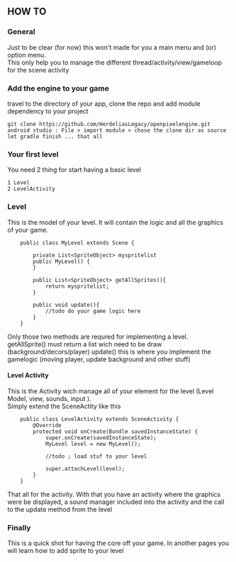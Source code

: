 ## HOW TO

### General
Just to be clear (for now) this won't made for you a main menu and (or) option menu.   
This only help you to manage the different thread/activity/view/gameloop for the scene activity

### Add the engine to your game

travel to the directory of your app, clone the repo and add module dependency to your project

    git clone https://github.com/HerdeliasLegacy/openpixelengine.git
    android studio : File > import module > chose the clone dir as source
    let gradle finish ... that all

### Your first level

You need 2 thing for start having a basic level

    1 Level
    2 LevelActivity

### Level

This is the model of your level. It will contain the logic and all the graphics of your game.   


```
    public class MyLevel extends Scene {
        
        private List<SpriteObject> myspritelist
        public MyLevel() {
        }
        
        public List<SpriteObject> getAllSprites(){
            return myspritelist;
        }
        
        public void update(){
            //todo do your game logic here
        }
    }
```

Only those two methods are requred for implementing a level.   
getAllSprite() must return a list wich need to be draw (background/decors/player)
update() this is where you implement the gamelogic (moving player, update background and other stuff)


#### Level Activity

This is the Activity wich manage all of your element for the level (Level Model, view, sounds, input ).    
Simply extend the SceneActity like this


```
    public class LevelActivity extends SceneActivity {    
        @Override
        protected void onCreate(Bundle savedInstanceState) {
            super.onCreate(savedInstanceState);
            MyLevel level = new MyLevel();
            
            //todo ; load stuf to your level
            
            super.attachLevel(level);
        }
    }
```

That all for the activity. With that you have an activity where the graphics were be displayed, 
a sound manager included into the activity and the call to the update method from the level

### Finally

This is a quick shot for having the core off your game. In another pages you will learn how to add sprite to your level